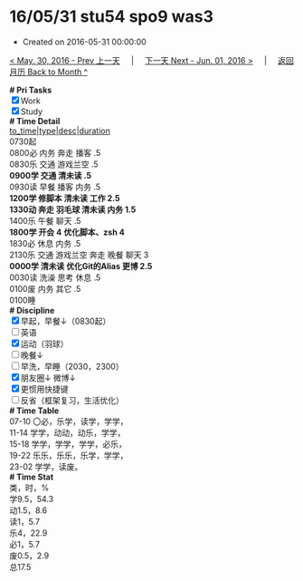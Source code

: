 # 16/05/31 stu54 spo9 was3

- Created on 2016-05-31 00:00:00

[< May. 30, 2016 - Prev 上一天](_archived/lifelogs/2016/05/d30.md) &nbsp; &nbsp; | &nbsp; &nbsp; [下一天 Next - Jun. 01, 2016 >](_archived/lifelogs/2016/06/d01.md) &nbsp; &nbsp; |  &nbsp; &nbsp; [返回月历 Back to Month ^](_archived/lifelogs/2016/05/index.md)
<br/><div><b># Pri Tasks</b></div><div><input checked="true" type="checkbox"/>Work</div><div><input checked="true" type="checkbox"/>Study</div><div><b># Time Detail</b></div><div><u>to_time|type|desc|duration</u></div><div>0730起</div><div>0800必 内务 奔走 播客 .5</div><div>0830乐 交通 游戏兰空 .5</div><div><b>0900学 交通 清未读 .5</b></div><div>0930读 早餐 播客 内务 .5</div><div><b>1200学 修脚本 清未读 工作 2.5</b></div><div><b>1330动 奔走 羽毛球 清未读 内务 1.5</b></div><div>1400乐 午餐 聊天 .5</div><div><b>1800学 开会 4</b> <b>优化</b><b>脚本、zsh 4</b></div><div>1830必 休息 内务 .5</div><div>2130乐 交通 游戏兰空 奔走 晚餐 聊天 3</div><div><b>0000学 清未读 优化Git的Alias 更博 2.5</b></div><div>0030读 洗澡 思考 休息 .5</div><div>0100废 内务 其它 .5</div><div>0100睡</div><div><b># Discipline</b></div><div><input checked="true" type="checkbox"/>早起，早餐↓（0830起）</div><div><input type="checkbox"/>英语</div><div><input checked="true" type="checkbox"/>运动（羽球）</div><div><input type="checkbox"/>晚餐↓</div><div><input type="checkbox"/>早洗，早睡（2030，2300）</div><div><b><input checked="true" type="checkbox"/></b>朋友圈↓ 微博↓</div><div><input checked="true" type="checkbox"/>更惯用快捷键</div><div><input type="checkbox"/>反省（框架复习，生活优化）</div><div><b># Time Table</b></div><div>07-10 〇必，乐学，读学，学学，</div><div>11-14 学学，动动，动乐，学学，</div><div>15-18 学学，学学，学学，必乐，</div><div>19-22 乐乐，乐乐，乐学，学学，</div><div>23-02 学学，读废。</div><div><b># Time Stat</b></div><div>类，时，%</div><div>学9.5，54.3</div><div>动1.5，8.6</div><div>读1，5.7</div><div>乐4，22.9</div><div>必1，5.7</div><div>废0.5，2.9</div><div>总17.5</div>
